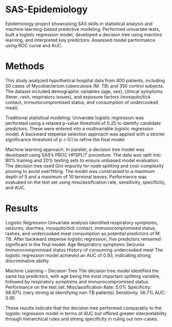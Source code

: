 # SAS-Epidemiology
Epidemiology project showcasing SAS skills in statistical analysis and machine learning-based predictive modeling. Performed univariate tests, built a logistic regression model, developed a decision tree using machine learning, and interpreted key predictors. Assessed model performance using ROC curve and AUC.

# Methods
This study analyzed hypothetical hospital data from 400 patients, including 50 cases of Mycobacterium tuberculosis (M. TB) and 350 control subjects. The dataset included demographic variables (age, sex), clinical symptoms (fever, rash, respiratory issues), and exposure factors (mosquito/tick contact, immunocompromised status, and consumption of undercooked meat).

Traditional statistical modeling:
Univariate logistic regression was performed using a relaxed p-value threshold of 0.25 to identify candidate predictors.
These were entered into a multivariable logistic regression model.
A backward stepwise selection approach was applied with a stricter significance threshold of p < 0.1 to refine the final model.

Machine learning approach:
In parallel, a decision tree model was developed using SAS’s PROC HPSPLIT procedure.
The data was split into 80% training and 20% testing sets to ensure unbiased model evaluation.
The decision tree used Gini impurity for node splitting and cost-complexity pruning to avoid overfitting.
The model was constrained to a maximum depth of 5 and a maximum of 10 terminal leaves.
Performance was evaluated on the test set using misclassification rate, sensitivity, specificity, and AUC.

# Results

Logistic Regression
Univariate analysis identified respiratory symptoms, seizures, diarrhea, mosquito/tick contact, immunocompromised status, rashes, and undercooked meat consumption as potential predictors of M. TB.
After backward stepwise logistic regression, five predictors remained significant in the final model:
Age
Respiratory symptoms
Seizures
Immunocompromised status
History of consuming undercooked meat
The logistic regression model achieved an AUC of 0.93, indicating strong discriminative ability.

Machine Learning – Decision Tree
The decision tree model identified the same top predictors, with age being the most important splitting variable, followed by respiratory symptoms and immunocompromised status.
Performance on the test set:
Misclassification Rate: 5.0%
Specificity: 98.97% (very strong at identifying non-TB patients)
Sensitivity: 56.7%
AUC: 0.95

These results indicate that the decision tree performed comparably to the logistic regression model in terms of AUC but offered greater interpretability through hierarchical rules and strong specificity in ruling out non-cases.
